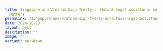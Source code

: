 ```yaml
---
title: Singapore and Vietnam Sign Treaty on Mutual Legal Assistance in Criminal
  Matters
permalink: /singapore-and-vietnam-sign-treaty-on-mutual-legal-assistance-in-criminal-matters/
date: 2024-10-28
layout: post
description: ""
image: ""
variant: markdown
---
```

